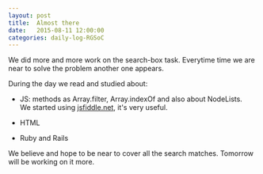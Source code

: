 ```yaml
---
layout: post
title:  Almost there
date:   2015-08-11 12:00:00
categories: daily-log-RGSoC
---
```


We did more and more work on the search-box task. Everytime time we are near to solve the problem another one appears.

During the day we read and studied about:

- JS: methods as Array.filter, Array.indexOf and also about NodeLists.  
We started using [jsfiddle.net](https://jsfiddle.net), it's very useful.

- HTML
- Ruby and Rails

We believe and hope to be near to cover all the search matches. Tomorrow will be working on it more.
